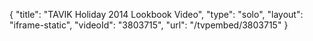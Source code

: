 {
    "title": "TAVIK Holiday 2014 Lookbook Video",
    "type": "solo",
    "layout": "iframe-static",
    "videoId": "3803715",
    "url": "\/tvpembed\/3803715"
}
